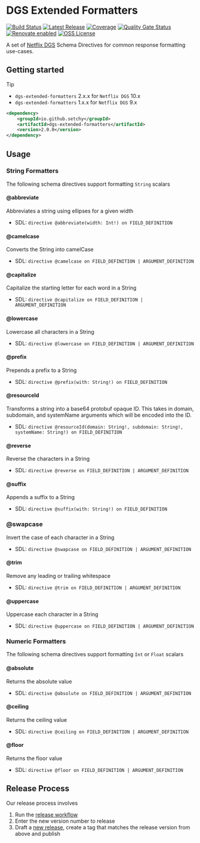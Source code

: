 # DGS Extended Formatters

[![Build Status][build-badge]][build-workflow]
[![Latest Release][latest-release-badge]][latest-release]
[![Coverage][coverage-badge]][coverage]
[![Quality Gate Status][quality-badge]][quality]
[![Renovate enabled][renovate-badge]][renovate]
[![OSS License][license-badge]][license]

A set of [Netflix DGS][dgs-framework] Schema Directives for common response formatting use-cases.

## Getting started

> [!TIP]
> - `dgs-extended-formatters` 2.x.x for `Netflix DGS` 10.x
> - `dgs-extended-formatters` 1.x.x for `Netflix DGS` 9.x

```xml
<dependency>
    <groupId>io.github.setchy</groupId>
    <artifactId>dgs-extended-formatters</artifactId>
    <version>2.0.0</version>
</dependency>
```

## Usage

### String Formatters

The following schema directives support formatting `String` scalars

#### @abbreviate

Abbreviates a string using ellipses for a given width

- SDL: `directive @abbreviate(width: Int!) on FIELD_DEFINITION`

#### @camelcase

Converts the String into camelCase

- SDL: `directive @camelcase on FIELD_DEFINITION | ARGUMENT_DEFINITION`

#### @capitalize

Capitalize the starting letter for each word in a String

- SDL: `directive @capitalize on FIELD_DEFINITION | ARGUMENT_DEFINITION`

#### @lowercase

Lowercase all characters in a String

- SDL: `directive @lowercase on FIELD_DEFINITION | ARGUMENT_DEFINITION`

#### @prefix

Prepends a prefix to a String

- SDL: `directive @prefix(with: String!) on FIELD_DEFINITION`

#### @resourceId

Transforms a string into a base64 protobuf opaque ID. This takes in domain, subdomain, and systemName arguments
which will be encoded into the ID.

- SDL: `directive @resourceId(domain: String!, subdomain: String!, systemName: String!) on FIELD_DEFINITION`

#### @reverse

Reverse the characters in a String

- SDL: `directive @reverse on FIELD_DEFINITION | ARGUMENT_DEFINITION`

#### @suffix

Appends a suffix to a String

- SDL: `directive @suffix(with: String!) on FIELD_DEFINITION`

### @swapcase

Invert the case of each character in a String

- SDL: `directive @swapcase on FIELD_DEFINITION | ARGUMENT_DEFINITION`

#### @trim

Remove any leading or trailing whitespace

- SDL: `directive @trim on FIELD_DEFINITION | ARGUMENT_DEFINITION`

#### @uppercase

Uppercase each character in a String

- SDL: `directive @uppercase on FIELD_DEFINITION | ARGUMENT_DEFINITION`

### Numeric Formatters

The following schema directives support formatting `Int` or `Float` scalars

#### @absolute

Returns the absolute value

- SDL: `directive @absolute on FIELD_DEFINITION | ARGUMENT_DEFINITION`

#### @ceiling

Returns the ceiling value

- SDL: `directive @ceiling on FIELD_DEFINITION | ARGUMENT_DEFINITION`

#### @floor

Returns the floor value

- SDL: `directive @floor on FIELD_DEFINITION | ARGUMENT_DEFINITION`

## Release Process

Our release process involves

1. Run the [release workflow][release-workflow]
2. Enter the new version number to release
3. Draft a [new release][new-release], create a tag that matches the release version from above and publish

<!-- LINK LABELS -->
[dgs-framework]: https://github.com/Netflix/dgs-framework

[release-workflow]: https://github.com/setchy/dgs-extended-formatters/actions/workflows/release.yml
[new-release]: https://github.com/setchy/dgs-extended-formatters/releases/new

[renovate]: https://renovatebot.com/
[renovate-badge]: https://img.shields.io/badge/renovate-enabled-brightgreen.svg?logo=renovate

[license]: LICENSE
[license-badge]: https://img.shields.io/github/license/setchy/dgs-extended-formatters?logo=github

[build-badge]: https://img.shields.io/github/actions/workflow/status/setchy/dgs-extended-formatters/build.yml?logo=github
[build-workflow]: https://github.com/setchy/dgs-extended-formatters/actions/workflows/build.yml

[latest-release-badge]: https://img.shields.io/maven-central/v/io.github.setchy/dgs-extended-formatters?logo=sonatype
[latest-release]: https://central.sonatype.com/artifact/io.github.setchy/dgs-extended-formatters

[coverage-badge]: https://img.shields.io/sonar/coverage/setchy_dgs-extended-formatters?server=https%3A%2F%2Fsonarcloud.io&logo=sonarcloud
[coverage]: https://sonarcloud.io/summary/new_code?id=setchy_dgs-extended-formatters

[quality-badge]: https://img.shields.io/sonar/quality_gate/setchy_dgs-extended-formatters?server=https%3A%2F%2Fsonarcloud.io&logo=sonarcloud
[quality]: https://sonarcloud.io/summary/new_code?id=setchy_dgs-extended-formatters
